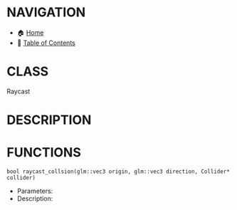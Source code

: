 # NAVIGATION
- 🏠 [Home](../../../readme.md)
- 📖 [Table of Contents](../docs_Chapter_0.00_Table_of_Contents/doc_Chapter_0.00_Table_of_Contents.md)

# CLASS
Raycast

# DESCRIPTION

# FUNCTIONS

`bool raycast_collsion(glm::vec3 origin, glm::vec3 direction, Collider* collider)`
- Parameters:
- Description: 